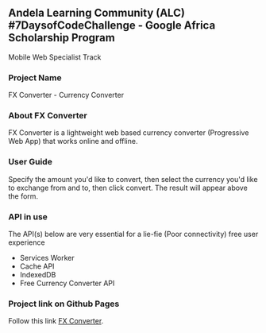 
## Andela Learning Community (ALC) #7DaysofCodeChallenge - Google Africa Scholarship Program
Mobile Web Specialist Track

### Project Name
FX Converter - Currency Converter 

### About FX Converter
FX Converter is a lightweight web based currency converter (Progressive Web App) that works online and offline.

### User Guide
Specify the amount you'd like to convert, then select the currency you'd like to exchange from and to, then click convert.
The result will appear above the form.

### API in use
The API(s) below are very essential for a lie-fie (Poor connectivity) free user experience

- Services Worker
- Cache API
- IndexedDB
- Free Currency Converter API

### Project link on Github Pages

Follow this link [FX Converter](https://conquestwealthyman.github.io/FX-Converter).
